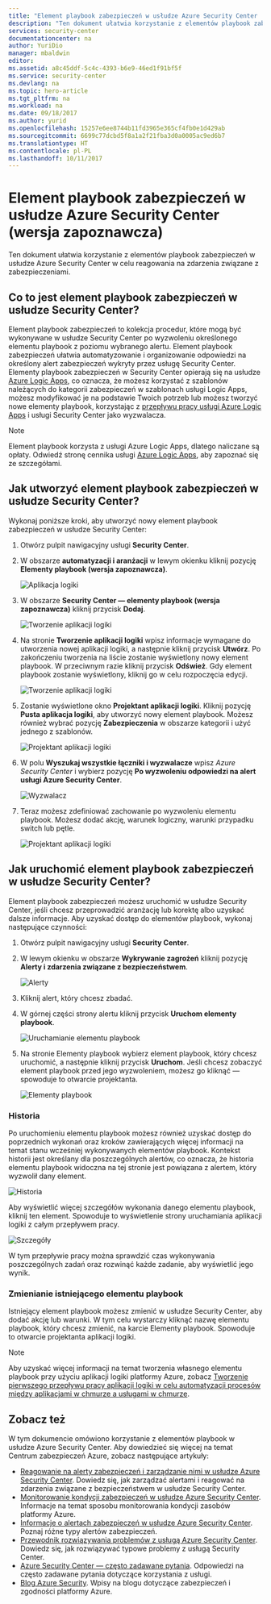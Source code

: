 ```yaml
---
title: "Element playbook zabezpieczeń w usłudze Azure Security Center | Microsoft Docs"
description: "Ten dokument ułatwia korzystanie z elementów playbook zabezpieczeń w usłudze Azure Security Center w celu automatyzowania odpowiedzi na zdarzenia związane z zabezpieczeniami."
services: security-center
documentationcenter: na
author: YuriDio
manager: mbaldwin
editor: 
ms.assetid: a8c45ddf-5c4c-4393-b6e9-46ed1f91bf5f
ms.service: security-center
ms.devlang: na
ms.topic: hero-article
ms.tgt_pltfrm: na
ms.workload: na
ms.date: 09/18/2017
ms.author: yurid
ms.openlocfilehash: 15257e6ee8744b11fd3965e365cf4fb0e1d429ab
ms.sourcegitcommit: 6699c77dcbd5f8a1a2f21fba3d0a0005ac9ed6b7
ms.translationtype: HT
ms.contentlocale: pl-PL
ms.lasthandoff: 10/11/2017
---
```

# <a name="security-playbook-in-azure-security-center-preview"></a>Element playbook zabezpieczeń w usłudze Azure Security Center (wersja zapoznawcza)
Ten dokument ułatwia korzystanie z elementów playbook zabezpieczeń w usłudze Azure Security Center w celu reagowania na zdarzenia związane z zabezpieczeniami.

## <a name="what-is-security-playbook-in-security-center"></a>Co to jest element playbook zabezpieczeń w usłudze Security Center?
Element playbook zabezpieczeń to kolekcja procedur, które mogą być wykonywane w usłudze Security Center po wyzwoleniu określonego elementu playbook z poziomu wybranego alertu. Element playbook zabezpieczeń ułatwia automatyzowanie i organizowanie odpowiedzi na określony alert zabezpieczeń wykryty przez usługę Security Center. Elementy playbook zabezpieczeń w Security Center opierają się na usłudze [Azure Logic Apps](https://docs.microsoft.com/azure/logic-apps/logic-apps-what-are-logic-apps), co oznacza, że możesz korzystać z szablonów należących do kategorii zabezpieczeń w szablonach usługi Logic Apps, możesz modyfikować je na podstawie Twoich potrzeb lub możesz tworzyć nowe elementy playbook, korzystając z [przepływu pracy usługi Azure Logic Apps](https://docs.microsoft.com/azure/logic-apps/logic-apps-create-a-logic-app) i usługi Security Center jako wyzwalacza. 

> [!NOTE]
> Element playbook korzysta z usługi Azure Logic Apps, dlatego naliczane są opłaty. Odwiedź stronę cennika usługi [Azure Logic Apps](https://azure.microsoft.com/pricing/details/logic-apps/), aby zapoznać się ze szczegółami. 

## <a name="how-to-create-a-security-playbook-from-security-center"></a>Jak utworzyć element playbook zabezpieczeń w usłudze Security Center?
Wykonaj poniższe kroki, aby utworzyć nowy element playbook zabezpieczeń w usłudze Security Center:

1.  Otwórz pulpit nawigacyjny usługi **Security Center**.
2.  W obszarze **automatyzacji i aranżacji** w lewym okienku kliknij pozycję **Elementy playbook (wersja zapoznawcza)**.

    ![Aplikacja logiki](./media/security-center-playbooks/security-center-playbooks-fig1.png)
 
3. W obszarze **Security Center — elementy playbook (wersja zapoznawcza)** kliknij przycisk **Dodaj**.

    ![Tworzenie aplikacji logiki](./media/security-center-playbooks/security-center-playbooks-fig2.png)

4. Na stronie **Tworzenie aplikacji logiki** wpisz informacje wymagane do utworzenia nowej aplikacji logiki, a następnie kliknij przycisk **Utwórz**. Po zakończeniu tworzenia na liście zostanie wyświetlony nowy element playbook. W przeciwnym razie kliknij przycisk **Odśwież**. Gdy element playbook zostanie wyświetlony, kliknij go w celu rozpoczęcia edycji.

    ![Tworzenie aplikacji logiki](./media/security-center-playbooks/security-center-playbooks-fig3.png)

5. Zostanie wyświetlone okno **Projektant aplikacji logiki**. Kliknij pozycję **Pusta aplikacja logiki**, aby utworzyć nowy element playbook. Możesz również wybrać pozycję **Zabezpieczenia** w obszarze kategorii i użyć jednego z szablonów.
    
    ![Projektant aplikacji logiki](./media/security-center-playbooks/security-center-playbooks-fig4.png)

6. W polu **Wyszukaj wszystkie łączniki i wyzwalacze** wpisz *Azure Security Center* i wybierz pozycję **Po wyzwoleniu odpowiedzi na alert usługi Azure Security Center**.

    ![Wyzwalacz](./media/security-center-playbooks/security-center-playbooks-fig12.png)

7. Teraz możesz zdefiniować zachowanie po wyzwoleniu elementu playbook. Możesz dodać akcję, warunek logiczny, warunki przypadku switch lub pętle.

    ![Projektant aplikacji logiki](./media/security-center-playbooks/security-center-playbooks-fig5.png)
     
## <a name="how-to-run-a-security-playbook-in-security-center"></a>Jak uruchomić element playbook zabezpieczeń w usłudze Security Center?

Element playbook zabezpieczeń możesz uruchomić w usłudze Security Center, jeśli chcesz przeprowadzić aranżację lub korektę albo uzyskać dalsze informacje. Aby uzyskać dostęp do elementów playbook, wykonaj następujące czynności:

1.  Otwórz pulpit nawigacyjny usługi **Security Center**.
2.  W lewym okienku w obszarze **Wykrywanie zagrożeń** kliknij pozycję **Alerty i zdarzenia związane z bezpieczeństwem**.

    ![Alerty](./media/security-center-playbooks/security-center-playbooks-fig6.png)

3.  Kliknij alert, który chcesz zbadać.
4.  W górnej części strony alertu kliknij przycisk **Uruchom elementy playbook**.

    ![Uruchamianie elementu playbook](./media/security-center-playbooks/security-center-playbooks-fig7.png)

5. Na stronie Elementy playbook wybierz element playbook, który chcesz uruchomić, a następnie kliknij przycisk **Uruchom**. Jeśli chcesz zobaczyć element playbook przed jego wyzwoleniem, możesz go kliknąć — spowoduje to otwarcie projektanta.

    ![Elementy playbook](./media/security-center-playbooks/security-center-playbooks-fig13.png)

### <a name="history"></a>Historia

Po uruchomieniu elementu playbook możesz również uzyskać dostęp do poprzednich wykonań oraz kroków zawierających więcej informacji na temat stanu wcześniej wykonywanych elementów playbook. Kontekst historii jest określany dla poszczególnych alertów, co oznacza, że historia elementu playbook widoczna na tej stronie jest powiązana z alertem, który wyzwolił dany element. 

![Historia](./media/security-center-playbooks/security-center-playbooks-fig16.png)

Aby wyświetlić więcej szczegółów wykonania danego elementu playbook, kliknij ten element. Spowoduje to wyświetlenie strony uruchamiania aplikacji logiki z całym przepływem pracy.

![Szczegóły](./media/security-center-playbooks/security-center-playbooks-fig14.png)

W tym przepływie pracy można sprawdzić czas wykonywania poszczególnych zadań oraz rozwinąć każde zadanie, aby wyświetlić jego wynik. 

### <a name="changing-an-existing-playbook"></a>Zmienianie istniejącego elementu playbook

Istniejący element playbook możesz zmienić w usłudze Security Center, aby dodać akcję lub warunki. W tym celu wystarczy kliknąć nazwę elementu playbook, który chcesz zmienić, na karcie Elementy playbook. Spowoduje to otwarcie projektanta aplikacji logiki.

> [!NOTE]
> Aby uzyskać więcej informacji na temat tworzenia własnego elementu playbook przy użyciu aplikacji logiki platformy Azure, zobacz [Tworzenie pierwszego przepływu pracy aplikacji logiki w celu automatyzacji procesów między aplikacjami w chmurze a usługami w chmurze](https://docs.microsoft.com/azure/logic-apps/logic-apps-create-a-logic-app#add-an-action-that-responds-to-your-trigger).


## <a name="see-also"></a>Zobacz też
W tym dokumencie omówiono korzystanie z elementów playbook w usłudze Azure Security Center. Aby dowiedzieć się więcej na temat Centrum zabezpieczeń Azure, zobacz następujące artykuły:

* [Reagowanie na alerty zabezpieczeń i zarządzanie nimi w usłudze Azure Security Center](https://docs.microsoft.com/azure/security-center/security-center-managing-and-responding-alerts). Dowiedz się, jak zarządzać alertami i reagować na zdarzenia związane z bezpieczeństwem w usłudze Security Center.
* [Monitorowanie kondycji zabezpieczeń w usłudze Azure Security Center](security-center-monitoring.md). Informacje na temat sposobu monitorowania kondycji zasobów platformy Azure.
* [Informacje o alertach zabezpieczeń w usłudze Azure Security Center](https://docs.microsoft.com/azure/security-center/security-center-alerts-type). Poznaj różne typy alertów zabezpieczeń.
* [Przewodnik rozwiązywania problemów z usługą Azure Security Center](https://docs.microsoft.com/azure/security-center/security-center-troubleshooting-guide). Dowiedz się, jak rozwiązywać typowe problemy z usługą Security Center. 
* [Azure Security Center — często zadawane pytania](security-center-faq.md). Odpowiedzi na często zadawane pytania dotyczące korzystania z usługi.
* [Blog Azure Security](http://blogs.msdn.com/b/azuresecurity/). Wpisy na blogu dotyczące zabezpieczeń i zgodności platformy Azure.

